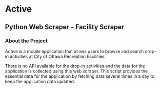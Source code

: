 # Active
## Python Web Scraper - Facility Scraper

### About the Project
Active is a mobile application that allows users to browse and search drop-in activities at City of Ottawa Recreation Facilities. 

There is no API available for the drop-in activities and the data for the application is collected using this web scraper. This script provides the essential data for the application by fetching data several times in a day to keep the application data updated.